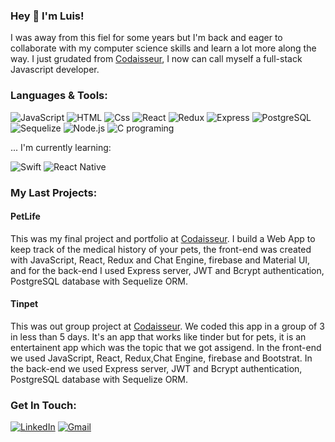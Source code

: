 ### Hey  👋  I'm Luis!

I was away from this fiel for some years but I'm back and eager to collaborate with my computer science skills and learn a lot more along the way. I just grudated from [Codaisseur](https://codaisseur.com/), I now can call myself a full-stack Javascript developer. 

### Languages & Tools: 

  <p>
  <img alt="JavaScript" src="https://img.shields.io/badge/JavaScript-F7DF1E?logo=javascript&logoColor=white&style=for-the-badge" />
  <img alt="HTML" src="https://img.shields.io/badge/HTML-E34F26?logo=html5&logoColor=white&style=for-the-badge" />
  <img alt="Css" src="https://img.shields.io/badge/CSS-1572B6?logo=css3&logoColor=white&style=for-the-badge" />
  <img alt="React" src="https://img.shields.io/badge/React-61DAFB?logo=react&logoColor=white&style=for-the-badge" />
  <img alt="Redux" src="https://img.shields.io/badge/Redux-764ABC?logo=redux&logoColor=white&style=for-the-badge" />
  <img alt="Express" src="https://img.shields.io/badge/Express-000000?logo=express&logoColor=white&style=for-the-badge" />
  <img alt="PostgreSQL" src="https://img.shields.io/badge/PostgreSQL-4169E1?logo=postgresql&logoColor=white&style=for-the-badge" />
  <img alt="Sequelize" src="https://img.shields.io/badge/Sequelize-52B0E7?logo=sequelize&logoColor=white&style=for-the-badge" />
  <img alt="Node.js" src="https://img.shields.io/badge/Node.js-339933?logo=node.js&logoColor=white&style=for-the-badge" />
  <img alt="C programing" src="https://img.shields.io/badge/C-52B0E7?logo=c&logoColor=white&style=for-the-badge%22"/>
  
  ... I'm currently learning:
  <p>
  <img alt="Swift" src="https://img.shields.io/badge/Swift-E34F26?logo=swift&logoColor=white&style=for-the-badge%22" />
  <img alt="React Native" src="https://img.shields.io/badge/React%20Native-61DAFB?logo=react&logoColor=white&style=for-the-badge" />
  </p> 
  </p>

### My Last Projects:

#### PetLife 
This was my final project and portfolio at [Codaisseur](https://codaisseur.com/). I build a Web App to keep track of the medical history of your pets, the front-end was created with JavaScript, React, Redux and Chat Engine, firebase and Material UI, and for the back-end I used Express server, JWT and Bcrypt authentication, PostgreSQL database with Sequelize ORM. 

#### Tinpet 
This was out group project at [Codaisseur](https://codaisseur.com/). We coded this app in a group of 3 in less than 5 days. It's an app that works like tinder but for pets, it is an entertainent app which was the topic that we got assigend. In the front-end we used JavaScript, React, Redux,Chat Engine, firebase and Bootstrat. In the back-end we used Express server, JWT and Bcrypt authentication, PostgreSQL database with Sequelize ORM.

### Get In Touch:
  <p>
  <a href="http://linkedin.com/in/luis-a-ramirez-arenas-74154520b"><img alt="LinkedIn" src="https://img.shields.io/badge/LinkedIn-0A66C2?logo=linkedIn&logoColor=white&style=for-the-badge"     /><a>
  <a href="mailto:luis.arenas911@gmail.com"><img alt="Gmail" src="https://img.shields.io/badge/Gmail-EA4335?logo=gmail&logoColor=white&style=for-the-badge" /></a>
  </p> 

